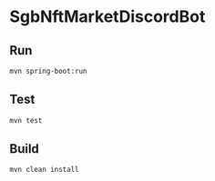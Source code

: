 # SgbNftMarketDiscordBot


## Run
```sh
mvn spring-boot:run
```

## Test
```sh
mvn test
```

## Build
```sh
mvn clean install
```
